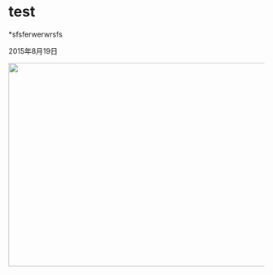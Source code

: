 # test

*sfsferwerwrsfs

2015年8月19日

<!--![image](https://github.com/iOSSer/iOSSer.github.io/blob/master/assets/images/fire_balloon.jpg?raw=true)-->

<img src="https://github.com/iOSSer/iOSSer.github.io/blob/master/assets/images/fire_balloon.jpg?raw=true" width="600" height="400">


<!--<img src="/i/mouse.jpg" height="200" width="200" />-->